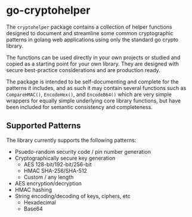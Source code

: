 # go-cryptohelper

The `cryptohelper` package contains a collection of helper functions designed to document and streamline some common cryptographic patterns in golang web applications using only the standard go crypto library.

The functions can be used directly in your own projects or studied and copied as a starting point for your own library. They are designed with secure best-practice considerations and are production ready.

The package is intended to be self-documenting and complete for the patterns it includes, and as such it may contain several functions such as `CompareHMAC()`, `EncodeHex()`, and `EncodeB64()` which are very simple wrappers for equally simple underlying core library functions, but have been included for semantic consistency and completeness.

## Supported Patterns

The library currently supports the following patterns:

* Psuedo-random security code / pin number generation
* Cryptographically secure key generation
  * AES 128-bit/192-bit/256-bit
  * HMAC SHA-256/SHA-512
  * Custom / any length
* AES encryption/decryption
* HMAC hashing
* String encoding/decoding of keys, ciphers, etc
  * Hexadecimal
  * Base64